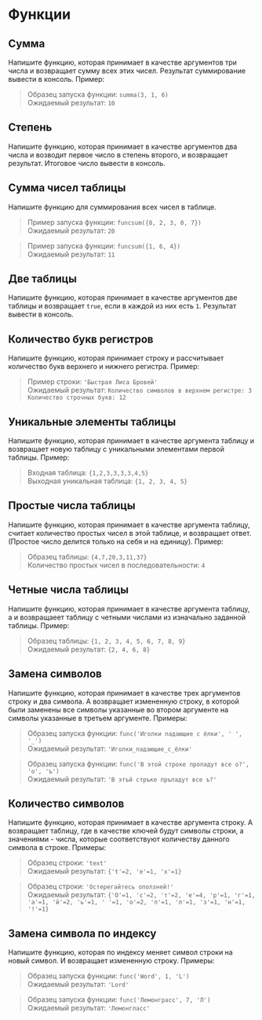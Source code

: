 # Функции
## Сумма
Напишите функцию, которая принимает в качестве аргументов три числа и возвращает сумму всех этих чисел.
Результат суммирование вывести в консоль. Пример:
>Образец запуска функции: `summa(3, 1, 6)`\
Ожидаемый результат: `10`
## Степень
Напишите функцию, которая принимает в качестве аргументов два числа и возводит первое число в степень второго, и возвращает результат.
Итоговое число вывести в консоль.
## Сумма чисел таблицы
Напишите функцию для суммирования всех чисел в таблице.
>Пример запуска функции: `funcsum({8, 2, 3, 0, 7})`\
Ожидаемый результат: `20`

>Пример запуска функции: `funcsum({1, 6, 4})`\
Ожидаемый результат: `11`
## Две таблицы
Напишите функцию, которая принимает в качестве аргументов две таблицы и возвращает `true`, если в каждой из них есть `1`.
Результат вывести в консоль.

## Количество букв регистров
Напишите функцию, которая принимает строку и рассчитывает количество букв верхнего и нижнего регистра. Пример:
>Пример строки: `'Быстрая Лиса Бровей'`\
Ожидаемый результат:
`Количество символов в верхнем регистре: 3
 Количество строчных букв: 12`

## Уникальные элементы таблицы
Напишите функцию, которая принимает в качестве аргумента таблицу и возвращает новую таблицу с уникальными элементами первой таблицы. Пример:
>Входная таблица: `{1,2,3,3,3,3,4,5}`\
Выходная уникальная таблица: `{1, 2, 3, 4, 5}`
## Простые числа таблицы
Напишите функцию, которая принимает в качестве аргумента таблицу, считает количество простых чисел в этой таблице, и возвращает ответ. (Простое число делится только на себя и на единицу). Пример: 
>Образец таблицы: `{4,7,20,3,11,37}`\
Количество простых чисел в последовательности: `4`
## Четные числа таблицы
Напишите функцию, которая принимает в качестве аргумента таблицу, а и возвращаеет таблицу с четными числами из изначально заданной таблицы. Пример:
>Образец таблицы: `{1, 2, 3, 4, 5, 6, 7, 8, 9}`\
Ожидаемый результат: `{2, 4, 6, 8}`
## Замена символов
Напишите функцию, которая принимает в качестве трех аргументов строку и два символа. А возвращает измененную строку, в которой были заменены все символы указанные во втором аргументе на символы указанные в третьем аргументе. Примеры:
>Образец запуска функции: `func('Иголки падающие с ёлки', ' ', '_')`\
Ожидаемый результат: `'Иголки_падающие_с_ёлки'`

>Образец запуска функции: `func('В этой строке пропадут все о?', 'о', 'ъ')`\
Ожидаемый результат: `'В этъй стръке пръпадут все ъ?'`
## Количество символов
Напишите функцию, которая принимает в качестве аргумента строку. А возвращает таблицу, где в качестве ключей будут символы строки, а значениями - числа, которые соответствуют количеству данного символа в строке. Примеры:
>Образец строки: `'text'`\
Ожидаемый результат: `{'t'=2, 'e'=1, 'x'=1}`

>Образец строки: `'Остерегайтесь оползней!'`\
Ожидаемый результат: `{'О'=1, 'c'=2, 'т'=2, 'е'=4, 'р'=1, 'г'=1, 'а'=1, 'й'=2, 'ь'=1, ' '=1, 'о'=2, 'п'=1, 'л'=1, 'з'=1, 'н'=1, '!'=1}`
## Замена символа по индексу
Напишите функцию, которая по индексу меняет символ строки на новый символ. И возвращает измененную строку. Примеры:
>Образец запуска функции: `func('Word', 1, 'L')`\
Ожидаемый результат: `'Lord' `

>Образец запуска функции: `func('Лемонграсс', 7, 'Л')`\
Ожидаемый результат: `'Лемонгласс'`